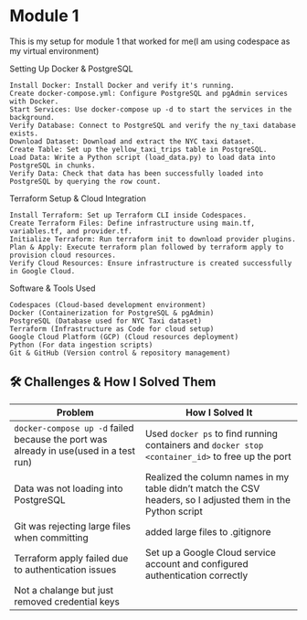 <h1>Module 1</h1>
This is my setup for module 1 that worked for me(I am using codespace as my virtual environment)

Setting Up Docker & PostgreSQL

    Install Docker: Install Docker and verify it's running.
    Create docker-compose.yml: Configure PostgreSQL and pgAdmin services with Docker.
    Start Services: Use docker-compose up -d to start the services in the background.
    Verify Database: Connect to PostgreSQL and verify the ny_taxi database exists.
    Download Dataset: Download and extract the NYC taxi dataset.
    Create Table: Set up the yellow_taxi_trips table in PostgreSQL.
    Load Data: Write a Python script (load_data.py) to load data into PostgreSQL in chunks.
    Verify Data: Check that data has been successfully loaded into PostgreSQL by querying the row count.

Terraform Setup & Cloud Integration

    Install Terraform: Set up Terraform CLI inside Codespaces.
    Create Terraform Files: Define infrastructure using main.tf, variables.tf, and provider.tf.
    Initialize Terraform: Run terraform init to download provider plugins.
    Plan & Apply: Execute terraform plan followed by terraform apply to provision cloud resources.
    Verify Cloud Resources: Ensure infrastructure is created successfully in Google Cloud.

Software & Tools Used

    Codespaces (Cloud-based development environment)
    Docker (Containerization for PostgreSQL & pgAdmin)
    PostgreSQL (Database used for NYC Taxi dataset)
    Terraform (Infrastructure as Code for cloud setup)
    Google Cloud Platform (GCP) (Cloud resources deployment)
    Python (For data ingestion scripts)
    Git & GitHub (Version control & repository management)


## 🛠️ Challenges & How I Solved Them

| **Problem** | **How I Solved It** |
|------------|--------------------|
| `docker-compose up -d` failed because the port was already in use(used in a test run) | Used `docker ps` to find running containers and `docker stop <container_id>` to free up the port |
| Data was not loading into PostgreSQL | Realized the column names in my table didn’t match the CSV headers, so I adjusted them in the Python script |
| Git was rejecting large files when committing | added large files to .gitignore |
| Terraform apply failed due to authentication issues | Set up a Google Cloud service account and configured authentication correctly |
| Not a chalange but just removed credential keys |

